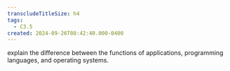 ```yaml
---
transcludeTitleSize: h4
tags:
  - C3.5
created: 2024-09-26T08:42:40.000-0400
---
```

explain the difference between the functions of applications, programming languages, and operating systems.